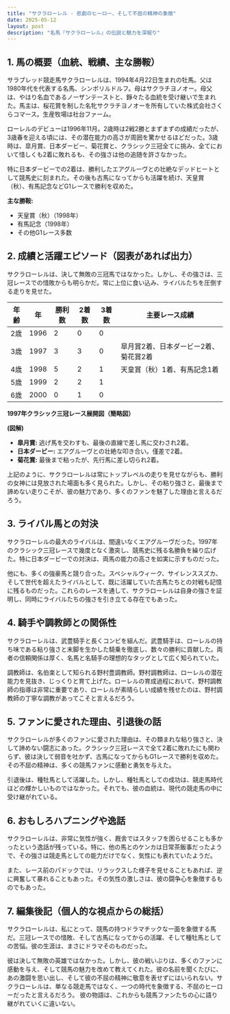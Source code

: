 ```yaml
---
title: "サクラローレル - 悲劇のヒーロー、そして不屈の精神の象徴"
date: 2025-05-12
layout: post
description: "名馬『サクラローレル』の伝説と魅力を深堀り"
---
```


## 1. 馬の概要（血統、戦績、主な勝鞍）

サラブレッド競走馬サクラローレルは、1994年4月22日生まれの牡馬。父は1980年代を代表する名馬、シンボリルドルフ。母はサクラチヨノオー。母父は、やはり名血であるノーザンテーストと、錚々たる血統を受け継いで生まれた。馬主は、桜花賞を制した名牝サクラチヨノオーを所有していた株式会社さくらコマース。生産牧場は社台ファーム。

ローレルのデビューは1996年11月。2歳時は2戦2勝とまずまずの成績だったが、3歳春を迎える頃には、その潜在能力の高さが周囲を驚かせるほどだった。3歳時は、皐月賞、日本ダービー、菊花賞と、クラシック三冠全てに挑み、全てにおいて惜しくも2着に敗れるも、その強さは他の追随を許さなかった。

特に日本ダービーでの2着は、勝利したエアグルーヴとの壮絶なデッドヒートとして競馬史に刻まれた。その後も古馬になってからも活躍を続け、天皇賞（秋）、有馬記念などG1レースで勝利を収めた。

**主な勝鞍:**

* 天皇賞（秋）（1998年）
* 有馬記念（1998年）
* その他G1レース多数


## 2. 成績と活躍エピソード（図表があれば出力）

サクラローレルは、決して無敗の三冠馬ではなかった。しかし、その強さは、三冠レースでの惜敗からも明らかだ。常に上位に食い込み、ライバルたちを圧倒する走りを見せた。

| 年齢 | 年 | 勝利数 | 2着数 | 3着数 | 主要レース成績 |
|---|---|---|---|---|---|
| 2歳 | 1996 | 2 | 0 | 0 |  |
| 3歳 | 1997 | 3 | 3 | 0 | 皐月賞2着、日本ダービー2着、菊花賞2着 |
| 4歳 | 1998 | 5 | 2 | 1 | 天皇賞（秋）1着、有馬記念1着 |
| 5歳 | 1999 | 2 | 2 | 1 |  |
| 6歳 | 2000 | 0 | 1 | 0 |  |


**1997年クラシック三冠レース展開図（簡略図）**

**(図解)**

* **皐月賞:**  逃げ馬を交わすも、最後の直線で差し馬に交わされ2着。
* **日本ダービー:** エアグルーヴとの壮絶な叩き合い。僅差で2着。
* **菊花賞:**  最後まで粘ったが、先行馬に差し切られ2着。

上記のように、サクラローレルは常にトップレベルの走りを見せながらも、勝利の女神には見放された場面も多く見られた。しかし、その粘り強さと、最後まで諦めない走りこそが、彼の魅力であり、多くのファンを魅了した理由と言えるだろう。


## 3. ライバル馬との対決

サクラローレルの最大のライバルは、間違いなくエアグルーヴだった。1997年のクラシック三冠レースで幾度となく激突し、競馬史に残る名勝負を繰り広げた。特に日本ダービーでの対決は、両馬の能力の高さを如実に示すものだった。

他にも、多くの強豪馬と競り合った。スペシャルウィーク、サイレンススズカ、そして世代を超えたライバルとして、既に活躍していた古馬たちとの対戦も記憶に残るものだった。これらのレースを通して、サクラローレルは自身の強さを証明し、同時にライバルたちの強さを引き立てる存在でもあった。


## 4. 騎手や調教師との関係性

サクラローレルは、武豊騎手と長くコンビを組んだ。武豊騎手は、ローレルの持ち味である粘り強さと末脚を生かした騎乗を徹底し、数々の勝利に貢献した。両者の信頼関係は厚く、名馬と名騎手の理想的なタッグとして広く知られていた。

調教師は、名伯楽として知られる野村豊調教師。野村調教師は、ローレルの潜在能力を見抜き、じっくりと育て上げた。ローレルの育成過程において、野村調教師の指導は非常に重要であり、ローレルが素晴らしい成績を残せたのは、野村調教師の丁寧な調教があってこそと言えるだろう。


## 5. ファンに愛された理由、引退後の話

サクラローレルが多くのファンに愛された理由は、その類まれな粘り強さと、決して諦めない闘志にあった。クラシック三冠レースで全て2着に敗れたにも関わらず、彼は決して弱音を吐かず、古馬になってからもG1レースで勝利を収めた。その不屈の精神は、多くの競馬ファンに感動と勇気を与えた。

引退後は、種牡馬として活躍した。しかし、種牡馬としての成功は、競走馬時代ほどの輝かしいものではなかった。それでも、彼の血統は、現代の競走馬の中に受け継がれている。


## 6. おもしろハプニングや逸話

サクラローレルは、非常に気性が強く、厩舎ではスタッフを困らせることも多かったという逸話が残っている。特に、他の馬とのケンカは日常茶飯事だったようで、その強さは競走馬としての能力だけでなく、気性にも表れていたようだ。

また、レース前のパドックでは、リラックスした様子を見せることもあれば、逆に興奮して暴れることもあった。その気性の激しさは、彼の闘争心を象徴するものでもあった。


## 7. 編集後記（個人的な視点からの総括）

サクラローレルは、私にとって、競馬の持つドラマチックな一面を象徴する馬だ。三冠レースでの惜敗、そして古馬になってからの活躍、そして種牡馬としての苦悩。彼の生涯は、まさにドラマそのものだった。

彼は決して無敗の英雄ではなかった。しかし、彼の戦いぶりは、多くのファンに感動を与え、そして競馬の魅力を改めて教えてくれた。彼の名前を聞くたびに、あの激闘を思い出し、そして彼の不屈の精神に敬意を表せずにはいられない。サクラローレルは、単なる競走馬ではなく、一つの時代を象徴する、不屈のヒーローだったと言えるだろう。  彼の物語は、これからも競馬ファンたちの心に語り継がれていくに違いない。

